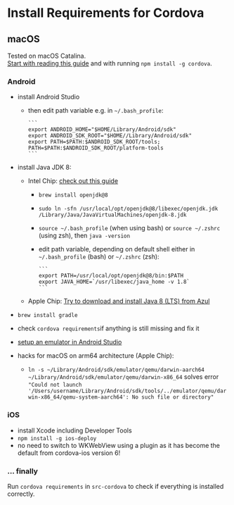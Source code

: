 # Install Requirements for Cordova

## macOS

Tested on macOS Catalina.  
[Start with reading this guide](https://v1.quasar.dev/quasar-cli/developing-cordova-apps/preparation) and with running `npm install -g cordova`.  

### Android

* install Android Studio
  * then edit path variable e.g. in `~/.bash_profile`:

		```
		export ANDROID_HOME="$HOME/Library/Android/sdk"  
		export ANDROID_SDK_ROOT="$HOME//Library/Android/sdk"  
		export PATH=$PATH:$ANDROID_SDK_ROOT/tools; PATH=$PATH:$ANDROID_SDK_ROOT/platform-tools
		```

* install Java JDK 8:

	* Intel Chip: [check out this guide](https://mkyong.com/java/how-to-install-java-on-mac-osx/#homebrew-install-java-8-on-macos)
	  * `brew install openjdk@8`
	  * `sudo ln -sfn /usr/local/opt/openjdk@8/libexec/openjdk.jdk /Library/Java/JavaVirtualMachines/openjdk-8.jdk`
	  * `source ~/.bash_profile` (when using bash) or `source ~/.zshrc` (using zsh), then `java -version`
	  * edit path variable, depending on default shell either in `~/.bash_profile` (bash) or `~/.zshrc` (zsh):
	
			```
			export PATH=/usr/local/opt/openjdk@8/bin:$PATH
			export JAVA_HOME=`/usr/libexec/java_home -v 1.8`
			```
	*	Apple Chip: [Try to download and install Java 8 (LTS) from Azul](https://www.azul.com/downloads/?os=macos&architecture=arm-64-bit&package=jdk)

* `brew install gradle`
* check `cordova requirements`if anything is still missing and fix it
* [setup an emulator in Android Studio](https://developer.android.com/studio/run/managing-avds.html)
* hacks for macOS on arm64 architecture (Apple Chip):
	* `ln -s ~/Library/Android/sdk/emulator/qemu/darwin-aarch64 ~/Library/Android/sdk/emulator/qemu/darwin-x86_64` solves error `"Could not launch '/Users/username/Library/Android/sdk/tools/../emulator/qemu/darwin-x86_64/qemu-system-aarch64': No such file or directory"`

### iOS

* install Xcode including Developer Tools
* `npm install -g ios-deploy`
* no need to switch to WKWebView using a plugin as it has become the default from cordova-ios version 6!

### … finally

Run `cordova requirements` in `src-cordova` to check if everything is installed correctly.